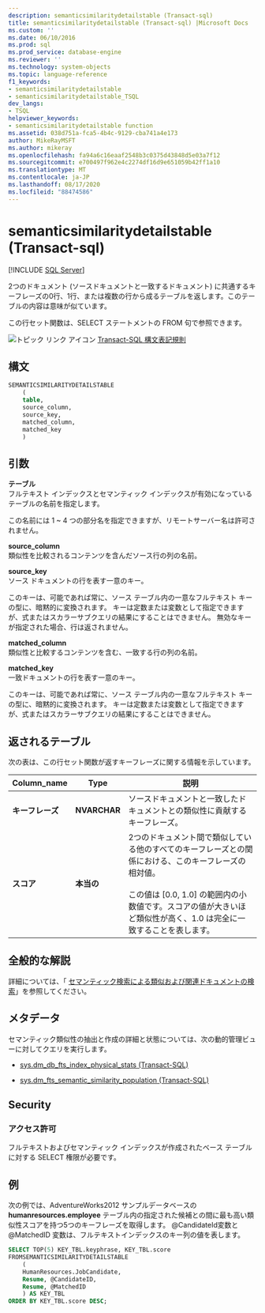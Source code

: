 ```yaml
---
description: semanticsimilaritydetailstable (Transact-sql)
title: semanticsimilaritydetailstable (Transact-sql) |Microsoft Docs
ms.custom: ''
ms.date: 06/10/2016
ms.prod: sql
ms.prod_service: database-engine
ms.reviewer: ''
ms.technology: system-objects
ms.topic: language-reference
f1_keywords:
- semanticsimilaritydetailstable
- semanticsimilaritydetailstable_TSQL
dev_langs:
- TSQL
helpviewer_keywords:
- semanticsimilaritydetailstable function
ms.assetid: 038d751a-fca5-4b4c-9129-cba741a4e173
author: MikeRayMSFT
ms.author: mikeray
ms.openlocfilehash: fa94a6c16eaaf2548b3c0375d43848d5e03a7f12
ms.sourcegitcommit: e700497f962e4c2274df16d9e651059b42ff1a10
ms.translationtype: MT
ms.contentlocale: ja-JP
ms.lasthandoff: 08/17/2020
ms.locfileid: "88474586"
---
```

# <a name="semanticsimilaritydetailstable-transact-sql"></a>semanticsimilaritydetailstable (Transact-sql)
[!INCLUDE [SQL Server](../../includes/applies-to-version/sqlserver.md)]

  2つのドキュメント (ソースドキュメントと一致するドキュメント) に共通するキーフレーズの0行、1行、または複数の行から成るテーブルを返します。このテーブルの内容は意味が似ています。  
  
 この行セット関数は、SELECT ステートメントの FROM 句で参照できます。 
  
 ![トピック リンク アイコン](../../database-engine/configure-windows/media/topic-link.gif "トピック リンク アイコン") [Transact-SQL 構文表記規則](../../t-sql/language-elements/transact-sql-syntax-conventions-transact-sql.md)  
  
## <a name="syntax"></a>構文  
  
```sql  
SEMANTICSIMILARITYDETAILSTABLE  
    (  
    table,  
    source_column,  
    source_key,  
    matched_column,  
    matched_key  
    )  
```  
  
##  <a name="arguments"></a><a name="Arguments"></a> 引数  
 **テーブル**  
 フルテキスト インデックスとセマンティック インデックスが有効になっているテーブルの名前を指定します。  
  
 この名前には 1 ~ 4 つの部分名を指定できますが、リモートサーバー名は許可されません。  
  
 **source_column**  
 類似性を比較されるコンテンツを含んだソース行の列の名前。  
  
 **source_key**  
 ソース ドキュメントの行を表す一意のキー。  
  
 このキーは、可能であれば常に、ソース テーブル内の一意なフルテキスト キーの型に、暗黙的に変換されます。 キーは定数または変数として指定できますが、式またはスカラーサブクエリの結果にすることはできません。 無効なキーが指定された場合、行は返されません。  
  
 **matched_column**  
 類似性と比較するコンテンツを含む、一致する行の列の名前。  
  
 **matched_key**  
 一致ドキュメントの行を表す一意のキー。  
  
 このキーは、可能であれば常に、ソース テーブル内の一意なフルテキスト キーの型に、暗黙的に変換されます。 キーは定数または変数として指定できますが、式またはスカラーサブクエリの結果にすることはできません。  
  
## <a name="table-returned"></a>返されるテーブル  
 次の表は、この行セット関数が返すキーフレーズに関する情報を示しています。  
  
|Column_name|Type|説明|  
|------------------|----------|-----------------|  
|**キーフレーズ**|**NVARCHAR**|ソースドキュメントと一致したドキュメントとの類似性に貢献するキーフレーズ。|  
|**スコア**|**本当の**|2つのドキュメント間で類似している他のすべてのキーフレーズとの関係における、このキーフレーズの相対値。<br /><br /> この値は [0.0, 1.0] の範囲内の小数値です。スコアの値が大きいほど類似性が高く、1.0 は完全に一致することを表します。|  
  
## <a name="general-remarks"></a>全般的な解説  
 詳細については、「 [セマンティック検索による類似および関連ドキュメントの検索](../../relational-databases/search/find-similar-and-related-documents-with-semantic-search.md)」を参照してください。  
  
## <a name="metadata"></a>メタデータ  
 セマンティック類似性の抽出と作成の詳細と状態については、次の動的管理ビューに対してクエリを実行します。  
  
-   [sys.dm_db_fts_index_physical_stats &#40;Transact-SQL&#41;](../../relational-databases/system-dynamic-management-views/sys-dm-db-fts-index-physical-stats-transact-sql.md)  
  
-   [sys.dm_fts_semantic_similarity_population &#40;Transact-SQL&#41;](../../relational-databases/system-dynamic-management-views/sys-dm-fts-semantic-similarity-population-transact-sql.md)  
  
## <a name="security"></a>Security  
  
### <a name="permissions"></a>アクセス許可  
 フルテキストおよびセマンティック インデックスが作成されたベース テーブルに対する SELECT 権限が必要です。  
  
## <a name="examples"></a>例  
 次の例では、AdventureWorks2012 サンプルデータベースの **humanresources.employee** テーブル内の指定された候補との間に最も高い類似性スコアを持つ5つのキーフレーズを取得します。 @CandidateId変数と @MatchedID 変数は、フルテキストインデックスのキー列の値を表します。  
  
```sql  
SELECT TOP(5) KEY_TBL.keyphrase, KEY_TBL.score  
FROMSEMANTICSIMILARITYDETAILSTABLE  
    (  
    HumanResources.JobCandidate,  
    Resume, @CandidateID,  
    Resume, @MatchedID  
    ) AS KEY_TBL  
ORDER BY KEY_TBL.score DESC;  
  
```  
  
  
